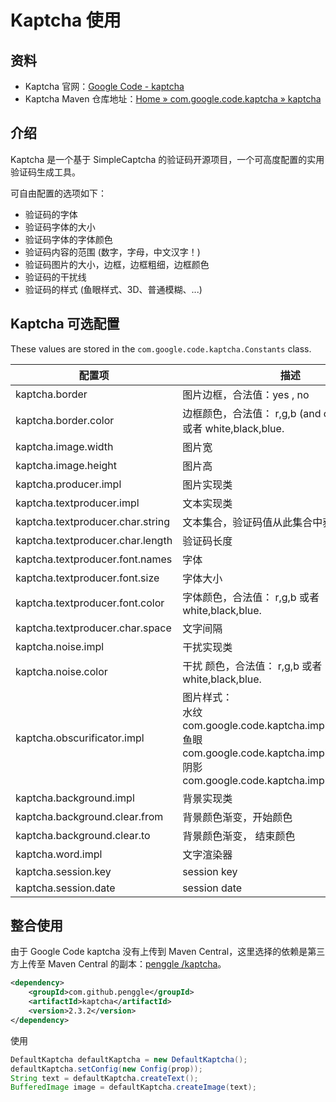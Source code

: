 # Kaptcha 使用

## 资料

- Kaptcha 官网：[Google Code - kaptcha](https://code.google.com/archive/p/kaptcha/)
- Kaptcha Maven
  仓库地址：[Home » com.google.code.kaptcha » kaptcha](https://mvnrepository.com/artifact/com.google.code.kaptcha/kaptcha)

## 介绍

Kaptcha 是一个基于 SimpleCaptcha 的验证码开源项目，一个可高度配置的实用验证码生成工具。

可自由配置的选项如下：

- 验证码的字体
- 验证码字体的大小
- 验证码字体的字体颜色
- 验证码内容的范围 (数字，字母，中文汉字！)
- 验证码图片的大小，边框，边框粗细，边框颜色
- 验证码的干扰线
- 验证码的样式 (鱼眼样式、3D、普通模糊、...)

## Kaptcha 可选配置

These values are stored in the `com.google.code.kaptcha.Constants` class.

| 配置项                           | 描述                                                                                                                                                                     | 默认值                                                |
| -------------------------------- | ------------------------------------------------------------------------------------------------------------------------------------------------------------------------ | ----------------------------------------------------- |
| kaptcha.border                   | 图片边框，合法值：yes , no                                                                                                                                               | yes                                                   |
| kaptcha.border.color             | 边框颜色，合法值： r,g,b (and optional alpha) 或者 white,black,blue.                                                                                                     | black                                                 |
| kaptcha.image.width              | 图片宽                                                                                                                                                                   | 200                                                   |
| kaptcha.image.height             | 图片高                                                                                                                                                                   | 50                                                    |
| kaptcha.producer.impl            | 图片实现类                                                                                                                                                               | com.google.code.kaptcha.impl.DefaultKaptcha           |
| kaptcha.textproducer.impl        | 文本实现类                                                                                                                                                               | com.google.code.kaptcha.text.impl.DefaultTextCreator  |
| kaptcha.textproducer.char.string | 文本集合，验证码值从此集合中获取                                                                                                                                         | abcde2345678gfynmnpwx                                 |
| kaptcha.textproducer.char.length | 验证码长度                                                                                                                                                               | 5                                                     |
| kaptcha.textproducer.font.names  | 字体                                                                                                                                                                     | Arial, Courier                                        |
| kaptcha.textproducer.font.size   | 字体大小                                                                                                                                                                 | 40px.                                                 |
| kaptcha.textproducer.font.color  | 字体颜色，合法值： r,g,b 或者 white,black,blue.                                                                                                                          | black                                                 |
| kaptcha.textproducer.char.space  | 文字间隔                                                                                                                                                                 | 2                                                     |
| kaptcha.noise.impl               | 干扰实现类                                                                                                                                                               | com.google.code.kaptcha.impl.DefaultNoise             |
| kaptcha.noise.color              | 干扰 颜色，合法值： r,g,b 或者 white,black,blue.                                                                                                                         | black                                                 |
| kaptcha.obscurificator.impl      | 图片样式：<br /> 水纹 com.google.code.kaptcha.impl.WaterRipple <br /> 鱼眼 com.google.code.kaptcha.impl.FishEyeGimpy<br /> 阴影 com.google.code.kaptcha.impl.ShadowGimpy | com.google.code.kaptcha.impl.WaterRipple              |
| kaptcha.background.impl          | 背景实现类                                                                                                                                                               | com.google.code.kaptcha.impl.DefaultBackground        |
| kaptcha.background.clear.from    | 背景颜色渐变，开始颜色                                                                                                                                                   | light grey                                            |
| kaptcha.background.clear.to      | 背景颜色渐变， 结束颜色                                                                                                                                                  | white                                                 |
| kaptcha.word.impl                | 文字渲染器                                                                                                                                                               | com.google.code.kaptcha.text.impl.DefaultWordRenderer |
| kaptcha.session.key              | session key                                                                                                                                                              | KAPTCHA_SESSION_KEY                                   |
| kaptcha.session.date             | session date                                                                                                                                                             | KAPTCHA_SESSION_DATE                                  |

## 整合使用

由于 Google Code kaptcha 没有上传到 Maven Central，这里选择的依赖是第三方上传至 Maven Central
的副本：[penggle /kaptcha](https://github.com/penggle/kaptcha)。

```xml
<dependency>
    <groupId>com.github.penggle</groupId>
    <artifactId>kaptcha</artifactId>
    <version>2.3.2</version>
</dependency>
```

使用

```java
DefaultKaptcha defaultKaptcha = new DefaultKaptcha();
defaultKaptcha.setConfig(new Config(prop));
String text = defaultKaptcha.createText();
BufferedImage image = defaultKaptcha.createImage(text);
```
